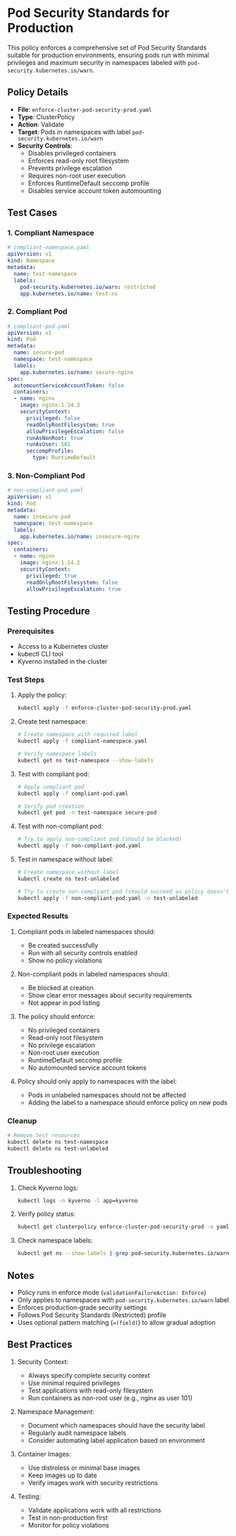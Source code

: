 # Pod Security Standards for Production

This policy enforces a comprehensive set of Pod Security Standards suitable for production environments, ensuring pods run with minimal privileges and maximum security in namespaces labeled with `pod-security.kubernetes.io/warn`.

## Policy Details

- **File**: `enforce-cluster-pod-security-prod.yaml`
- **Type**: ClusterPolicy
- **Action**: Validate
- **Target**: Pods in namespaces with label `pod-security.kubernetes.io/warn`
- **Security Controls**:
  - Disables privileged containers
  - Enforces read-only root filesystem
  - Prevents privilege escalation
  - Requires non-root user execution
  - Enforces RuntimeDefault seccomp profile
  - Disables service account token automounting

## Test Cases

### 1. Compliant Namespace
```yaml
# compliant-namespace.yaml
apiVersion: v1
kind: Namespace
metadata:
  name: test-namespace
  labels:
    pod-security.kubernetes.io/warn: restricted
    app.kubernetes.io/name: test-ns
```

### 2. Compliant Pod
```yaml
# compliant-pod.yaml
apiVersion: v1
kind: Pod
metadata:
  name: secure-pod
  namespace: test-namespace
  labels:
    app.kubernetes.io/name: secure-nginx
spec:
  automountServiceAccountToken: false
  containers:
  - name: nginx
    image: nginx:1.14.2
    securityContext:
      privileged: false
      readOnlyRootFilesystem: true
      allowPrivilegeEscalation: false
      runAsNonRoot: true
      runAsUser: 101
      seccompProfile:
        type: RuntimeDefault
```

### 3. Non-Compliant Pod
```yaml
# non-compliant-pod.yaml
apiVersion: v1
kind: Pod
metadata:
  name: insecure-pod
  namespace: test-namespace
  labels:
    app.kubernetes.io/name: insecure-nginx
spec:
  containers:
  - name: nginx
    image: nginx:1.14.2
    securityContext:
      privileged: true
      readOnlyRootFilesystem: false
      allowPrivilegeEscalation: true
```

## Testing Procedure

### Prerequisites
- Access to a Kubernetes cluster
- kubectl CLI tool
- Kyverno installed in the cluster

### Test Steps

1. Apply the policy:
   ```bash
   kubectl apply -f enforce-cluster-pod-security-prod.yaml
   ```

2. Create test namespace:
   ```bash
   # Create namespace with required label
   kubectl apply -f compliant-namespace.yaml
   
   # Verify namespace labels
   kubectl get ns test-namespace --show-labels
   ```

3. Test with compliant pod:
   ```bash
   # Apply compliant pod
   kubectl apply -f compliant-pod.yaml
   
   # Verify pod creation
   kubectl get pod -n test-namespace secure-pod
   ```

4. Test with non-compliant pod:
   ```bash
   # Try to apply non-compliant pod (should be blocked)
   kubectl apply -f non-compliant-pod.yaml
   ```

5. Test in namespace without label:
   ```bash
   # Create namespace without label
   kubectl create ns test-unlabeled
   
   # Try to create non-compliant pod (should succeed as policy doesn't apply)
   kubectl apply -f non-compliant-pod.yaml -n test-unlabeled
   ```

### Expected Results

1. Compliant pods in labeled namespaces should:
   - Be created successfully
   - Run with all security controls enabled
   - Show no policy violations

2. Non-compliant pods in labeled namespaces should:
   - Be blocked at creation
   - Show clear error messages about security requirements
   - Not appear in pod listing

3. The policy should enforce:
   - No privileged containers
   - Read-only root filesystem
   - No privilege escalation
   - Non-root user execution
   - RuntimeDefault seccomp profile
   - No automounted service account tokens

4. Policy should only apply to namespaces with the label:
   - Pods in unlabeled namespaces should not be affected
   - Adding the label to a namespace should enforce policy on new pods

### Cleanup

```bash
# Remove test resources
kubectl delete ns test-namespace
kubectl delete ns test-unlabeled
```

## Troubleshooting

1. Check Kyverno logs:
   ```bash
   kubectl logs -n kyverno -l app=kyverno
   ```

2. Verify policy status:
   ```bash
   kubectl get clusterpolicy enforce-cluster-pod-security-prod -o yaml
   ```

3. Check namespace labels:
   ```bash
   kubectl get ns --show-labels | grep pod-security.kubernetes.io/warn
   ```

## Notes

- Policy runs in enforce mode (`validationFailureAction: Enforce`)
- Only applies to namespaces with `pod-security.kubernetes.io/warn` label
- Enforces production-grade security settings
- Follows Pod Security Standards (Restricted) profile
- Uses optional pattern matching (`=(field)`) to allow gradual adoption

## Best Practices

1. Security Context:
   - Always specify complete security context
   - Use minimal required privileges
   - Test applications with read-only filesystem
   - Run containers as non-root user (e.g., nginx as user 101)

2. Namespace Management:
   - Document which namespaces should have the security label
   - Regularly audit namespace labels
   - Consider automating label application based on environment

3. Container Images:
   - Use distroless or minimal base images
   - Keep images up to date
   - Verify images work with security restrictions

4. Testing:
   - Validate applications work with all restrictions
   - Test in non-production first
   - Monitor for policy violations 